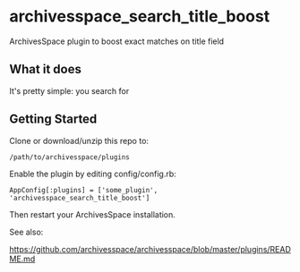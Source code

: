 # archivesspace_search_title_boost
ArchivesSpace plugin to boost exact matches on title field

## What it does
It's pretty simple: you search for

## Getting Started
Clone or download/unzip this repo to:

```
/path/to/archivesspace/plugins
```

Enable the plugin by editing config/config.rb:

```
AppConfig[:plugins] = ['some_plugin', 'archivesspace_search_title_boost']
```

Then restart your ArchivesSpace installation.

See also:

https://github.com/archivesspace/archivesspace/blob/master/plugins/README.md

